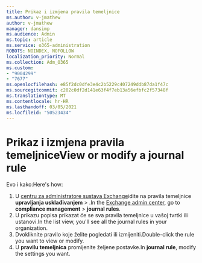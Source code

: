 ```yaml
---
title: Prikaz i izmjena pravila temeljnice
ms.author: v-jmathew
author: v-jmathew
manager: dansimp
ms.audience: Admin
ms.topic: article
ms.service: o365-administration
ROBOTS: NOINDEX, NOFOLLOW
localization_priority: Normal
ms.collection: Adm_O365
ms.custom:
- "9004299"
- "7677"
ms.openlocfilehash: e85f2dc0dfe3e4c2b5229c407249ddb87da1f47c
ms.sourcegitcommit: c202c0df2d141e63f4f7eb13a56efbfc2f57348f
ms.translationtype: MT
ms.contentlocale: hr-HR
ms.lasthandoff: 03/05/2021
ms.locfileid: "50523434"
---
```

# <a name="view-or-modify-a-journal-rule"></a><span data-ttu-id="f0a80-102">Prikaz i izmjena pravila temeljnice</span><span class="sxs-lookup"><span data-stu-id="f0a80-102">View or modify a journal rule</span></span>

<span data-ttu-id="f0a80-103">Evo i kako:</span><span class="sxs-lookup"><span data-stu-id="f0a80-103">Here's how:</span></span>

1. <span data-ttu-id="f0a80-104">U [centru za administratore sustava Exchange](https://go.microsoft.com/fwlink/p/?linkid=2059104)idite na pravila temeljnice **upravljanja usklađivanjem**  >  .</span><span class="sxs-lookup"><span data-stu-id="f0a80-104">In the [Exchange admin center](https://go.microsoft.com/fwlink/p/?linkid=2059104), go to **compliance management** > **journal rules**.</span></span>
2. <span data-ttu-id="f0a80-105">U prikazu popisa prikazat će se sva pravila temeljnice u vašoj tvrtki ili ustanovi.</span><span class="sxs-lookup"><span data-stu-id="f0a80-105">In the list view, you'll see all the journal rules in your organization.</span></span>
3. <span data-ttu-id="f0a80-106">Dvokliknite pravilo koje želite pogledati ili izmijeniti.</span><span class="sxs-lookup"><span data-stu-id="f0a80-106">Double-click the rule you want to view or modify.</span></span>
4. <span data-ttu-id="f0a80-107">U **pravilu temeljnica** promijenite željene postavke.</span><span class="sxs-lookup"><span data-stu-id="f0a80-107">In **journal rule**, modify the settings you want.</span></span>
